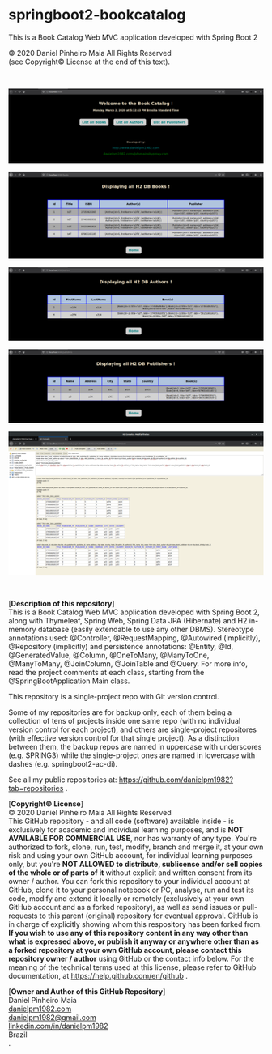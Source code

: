 # springboot2-bookcatalog
This is a Book Catalog Web MVC application developed with Spring Boot 2

© 2020 Daniel Pinheiro Maia All Rights Reserved<br>
(see Copyright© License at the end of this text).

<br>

![web view 1](https://github.com/danielpm1982/springboot2-bookcatalog/blob/master/src/main/java/com/danielpm1982/bookcatalog/web-view1.png)

![web view 2](https://github.com/danielpm1982/springboot2-bookcatalog/blob/master/src/main/java/com/danielpm1982/bookcatalog/web-view2.png)

![web view 3](https://github.com/danielpm1982/springboot2-bookcatalog/blob/master/src/main/java/com/danielpm1982/bookcatalog/web-view3.png)

![web view 4](https://github.com/danielpm1982/springboot2-bookcatalog/blob/master/src/main/java/com/danielpm1982/bookcatalog/web-view4.png)

![DB state after bootstrapping sample data at Main class startup](https://github.com/danielpm1982/springboot2-bookcatalog/blob/master/src/main/java/com/danielpm1982/bookcatalog/DB-state-result.png)

<br>

[**Description of this repository**]<br>
This is a Book Catalog Web MVC application developed with Spring Boot 2, along with Thymeleaf, Spring Web, Spring Data JPA (Hibernate) and H2 in-memory database (easily extendable to use any other DBMS). Stereotype annotations used: @Controller, @RequestMapping, @Autowired (implicitly), @Repository (implicitly) and persistence annotations: @Entity, @Id, @GeneratedValue, @Column, @OneToMany, @ManyToOne, @ManyToMany, @JoinColumn, @JoinTable and @Query. For more info, read the project comments at each class, starting from the @SpringBootApplication Main class.

This repository is a single-project repo with Git version control.

Some of my repositories are for backup only, each of them being a collection of tens of projects inside one same repo (with no individual version control for each project), and others are single-project repositores (with effective version control for that single project). As a distinction between them, the backup repos are named in uppercase with underscores (e.g. SPRING3) while the single-project ones are named in lowercase with dashes (e.g. springboot2-ac-di).

See all my public repositories at:
https://github.com/danielpm1982?tab=repositories .

[**Copyright© License**]<br>
© 2020 Daniel Pinheiro Maia All Rights Reserved<br>
This GitHub repository - and all code (software) available inside - is exclusively for academic and individual learning purposes, and is **NOT AVAILABLE FOR COMMERCIAL USE**, nor has warranty of any type. You're authorized to fork, clone, run, test, modify, branch and merge it, at your own risk and using your own GitHub account, for individual learning purposes only, but you're **NOT ALLOWED to distribute, sublicense and/or sell copies of the whole or of parts of it** without explicit and written consent from its owner / author. You can fork this repository to your individual account at GitHub, clone it to your personal notebook or PC, analyse, run and test its code, modify and extend it locally or remotely (exclusively at your own GitHub account and as a forked repository), as well as send issues or pull-requests to this parent (original) repository for eventual approval. GitHub is in charge of explicitly showing whom this respository has been forked from. **If you wish to use any of this repository content in any way other than what is expressed above, or publish it anyway or anywhere other than as a forked repository at your own GitHub account, please contact this repository owner / author** using GitHub or the contact info below. For the meaning of the technical terms used at this license, please refer to GitHub documentation, at https://help.github.com/en/github .

[**Owner and Author of this GitHub Repository**]<br>
Daniel Pinheiro Maia<br>
[danielpm1982.com](http://www.danielpm1982.com)<br>
danielpm1982@gmail.com<br>
[linkedin.com/in/danielpm1982](https://www.linkedin.com/in/danielpm1982)<br>
Brazil<br>
.
